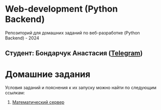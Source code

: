 # Web-development (Python Backend)
Репозиторий для домашних заданий по веб-разработке (Python Backend) - 2024

**Студент**: Бондарчук Анастасия ([Telegram](https://t.me/spirit_green))
---

# Домашние задания
Условия заданий и пояснения к их запуску можно найти по следующим ссылкам:
1. [Математический сервер](https://github.com/SpiritGreen/Python-Web-Development/wiki/1-%E2%80%90-%D0%9C%D0%B0%D1%82%D0%B5%D0%BC%D0%B0%D1%82%D0%B8%D1%87%D0%B5%D1%81%D0%BA%D0%B8%D0%B9-%D1%81%D0%B5%D1%80%D0%B2%D0%B5%D1%80)
